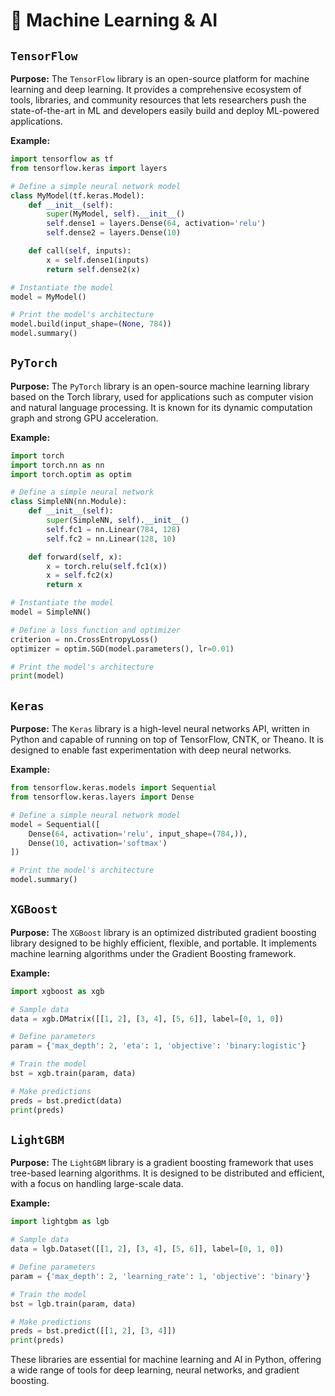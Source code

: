 # 🤖 Machine Learning & AI

## `TensorFlow`
**Purpose:** The `TensorFlow` library is an open-source platform for machine learning and deep learning. It provides a comprehensive ecosystem of tools, libraries, and community resources that lets researchers push the state-of-the-art in ML and developers easily build and deploy ML-powered applications.

**Example:**
```python deep_learning.py
import tensorflow as tf
from tensorflow.keras import layers

# Define a simple neural network model
class MyModel(tf.keras.Model):
    def __init__(self):
        super(MyModel, self).__init__()
        self.dense1 = layers.Dense(64, activation='relu')
        self.dense2 = layers.Dense(10)

    def call(self, inputs):
        x = self.dense1(inputs)
        return self.dense2(x)

# Instantiate the model
model = MyModel()

# Print the model's architecture
model.build(input_shape=(None, 784))
model.summary()
```

## `PyTorch`
**Purpose:** The `PyTorch` library is an open-source machine learning library based on the Torch library, used for applications such as computer vision and natural language processing. It is known for its dynamic computation graph and strong GPU acceleration.

**Example:**
```python neural_networks.py
import torch
import torch.nn as nn
import torch.optim as optim

# Define a simple neural network
class SimpleNN(nn.Module):
    def __init__(self):
        super(SimpleNN, self).__init__()
        self.fc1 = nn.Linear(784, 128)
        self.fc2 = nn.Linear(128, 10)

    def forward(self, x):
        x = torch.relu(self.fc1(x))
        x = self.fc2(x)
        return x

# Instantiate the model
model = SimpleNN()

# Define a loss function and optimizer
criterion = nn.CrossEntropyLoss()
optimizer = optim.SGD(model.parameters(), lr=0.01)

# Print the model's architecture
print(model)
```

## `Keras`
**Purpose:** The `Keras` library is a high-level neural networks API, written in Python and capable of running on top of TensorFlow, CNTK, or Theano. It is designed to enable fast experimentation with deep neural networks.

**Example:**
```python high_level_api.py
from tensorflow.keras.models import Sequential
from tensorflow.keras.layers import Dense

# Define a simple neural network model
model = Sequential([
    Dense(64, activation='relu', input_shape=(784,)),
    Dense(10, activation='softmax')
])

# Print the model's architecture
model.summary()
```

## `XGBoost`
**Purpose:** The `XGBoost` library is an optimized distributed gradient boosting library designed to be highly efficient, flexible, and portable. It implements machine learning algorithms under the Gradient Boosting framework.

**Example:**
```python gradient_boosting.py
import xgboost as xgb

# Sample data
data = xgb.DMatrix([[1, 2], [3, 4], [5, 6]], label=[0, 1, 0])

# Define parameters
param = {'max_depth': 2, 'eta': 1, 'objective': 'binary:logistic'}

# Train the model
bst = xgb.train(param, data)

# Make predictions
preds = bst.predict(data)
print(preds)
```

## `LightGBM`
**Purpose:** The `LightGBM` library is a gradient boosting framework that uses tree-based learning algorithms. It is designed to be distributed and efficient, with a focus on handling large-scale data.

**Example:**
```python fast_boosting.py
import lightgbm as lgb

# Sample data
data = lgb.Dataset([[1, 2], [3, 4], [5, 6]], label=[0, 1, 0])

# Define parameters
param = {'max_depth': 2, 'learning_rate': 1, 'objective': 'binary'}

# Train the model
bst = lgb.train(param, data)

# Make predictions
preds = bst.predict([[1, 2], [3, 4]])
print(preds)
```

These libraries are essential for machine learning and AI in Python, offering a wide range of tools for deep learning, neural networks, and gradient boosting.